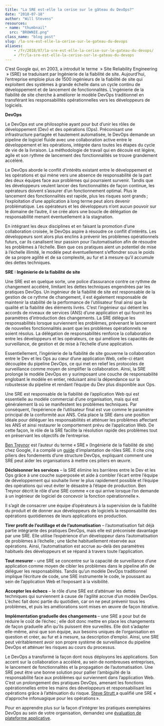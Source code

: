 ```yaml
---
title: "La SRE est-elle la cerise sur le gâteau du DevOps?"
date: "2018-07-18"
author: "Will Stevens"
resources:
- name: "thumbnail"
  src: "BROWNIE.png"
class_name: "blog post"
slug: /la-sre-est-elle-la-cerise-sur-le-gateau-du-devops
aliases:
    - /fr/2018/07/la-sre-est-elle-la-cerise-sur-le-gateau-du-devops/
    - /fr/la-sre-est-elle-la-cerise-sur-le-gateau-du-devops
---
```


<p><span style="font-weight: 400;">C’est Google qui, en 2003, a introduit le terme &nbsp;» Site Reliability Engineering &nbsp;» (SRE) se traduisant par Ingénierie de la fiabilité de site. Aujourd’hui, l’entreprise emploie plus de 1500 ingénieurs de la fiabilité de site qui exploitent des systèmes à grande échelle dans un cycle continu de développement et de lancement de fonctionnalités. L’ingénierie de la fiabilité de site cherche à améliorer le modèle DevOps traditionnel en transférant les responsabilités opérationnelles vers les développeurs de logiciels. </span></p><p><b>DevOps</b></p><p><span style="font-weight: 400;">Le DevOps est une philosophie ayant pour but d’unir les rôles de développement (Dev) et des opérations (Ops). Préconisant une infrastructure partagée et hautement automatisée, le DevOps demande un pipeline de logiciel fluide avec une collaboration active entre le développement et les opérations, intégrée dans toutes les étapes du cycle de vie de la livraison. La méthodologie de travail qui en découle est légère, agile et son rythme de lancement des fonctionnalités se trouve grandement accéléré.</span></p><p><span style="font-weight: 400;">Le DevOps aborde le conflit d’intérêts existant entre le développement et les opérations et qui mène vers une absence de responsabilité de la part des deux équipes face aux problèmes qui pourraient survenir. Tandis que les développeurs veulent lancer des fonctionnalités de façon continue, les opérateurs doivent s’assurer d’un fonctionnement optimal. Plus le lancement des fonctionnalités est rapide, plus les risques sont grands ; l’exploitation d’une application à long terme peut alors devenir problématique. Les opérateurs et les développeurs n’ont aucun pouvoir sur le domaine de l’autre, il se crée alors une boucle de délégation de responsabilité menant éventuellement à la stagnation.</span></p><p><span style="font-weight: 400;">En intégrant les deux disciplines et en faisant la promotion d’une collaboration croisée, le DevOps aspire à résoudre ce conflit d’intérêts. Les développeurs sont alors plus enclins à prévenir les problèmes opérationnels futurs, car ils canalisent leur passion pour l’automatisation afin de résoudre les problèmes à l’échelle. Bien que ces pratiques aient un potentiel de mise à l’échelle illimité, le modèle peut éventuellement s’effondrer sous le poids de sa propre agilité et de sa complexité, au fur et à mesure qu’il accumule des dettes techniques.</span></p><p><b>SRE : Ingénierie de la fiabilité de site </b></p><p><span style="font-weight: 400;">Une SRE est en quelque sorte, une police d’assurance contre ce rythme de changement accéléré, limitant les dettes techniques engendrées par les pratiques DevOps. Un ingénieur de la fiabilité de site est responsable de la gestion de ce rythme de changement, il est également responsable de maintenir la stabilité de la performance de l’utilisateur final ainsi que la qualité et la fiabilité des éléments livrés. C’est l’ingénieur qui détient les accords de niveaux de services (ANS) d’une application et qui fournit les paramètres d’introduction des changements. La SRE délègue les responsabilités lorsque surviennent les problèmes, prévenant le lancement de nouvelles fonctionnalités avant que les problèmes opérationnels ne soient résolus. La délégation de responsabilités renforce la collaboration entre les développeurs et les opérateurs, ce qui améliore les capacités de surveillance, de gestion et de mise à l’échelle d’une application.</span></p><p>Essentiellement, l’ingénierie de la fiabilité de site gouverne la collaboration entre le Dev et les Ops au cœur d’une application Web, celle-ci étant découplée du pipeline DevOps, ce qui met en relief les protocoles de surveillance comme moyen de simplifier la collaboration. Ainsi, la SRE prolonge le modèle DevOps en y surimposant une couche de responsabilité englobant le modèle en entier, réduisant ainsi la dépendance sur la robustesse du pipeline et rendant l’équipe du Dev plus disponible aux Ops.</p><p><span style="font-weight: 400;">Une SRE est responsable de la fiabilité de l’application Web qui est essentielle au modèle commercial d’une organisation, mais qui est généralement là où se manifestent les problèmes techniques. Par conséquent, l’expérience de l’utilisateur final est vue comme le paramètre principal de la conformité aux ANS. Cela place la SRE dans une position idéale pour déléguer les responsabilités et atténuer les problèmes affectant les ANS et ainsi restaurer le comportement prévu de l’application Web. De cette façon, le rôle de la SRE facilite la résolution rapide des problèmes tout en préservant les objectifs de l’entreprise.</span></p><p><a href="https://landing.google.com/sre/interview/ben-treynor.html"><span style="font-weight: 400;">Ben Treynor</span></a><span style="font-weight: 400;"> est l’auteur du terme « SRE » (Ingénierie de la fiabilité de site) chez Google, il a compilé un </span><a href="https://landing.google.com/sre/book/index.html"><span style="font-weight: 400;">guide</span></a><span style="font-weight: 400;"> d’implantation de rôles SRE. Il cite cinq piliers des fondements d’une structure DevOps, expliquant comment une SRE peut aider les organisations à mettre ces piliers en œuvre.</span></p><p><b>Décloisonner les services</b><span style="font-weight: 400;"> – </span><span style="font-weight: 400;">la SRE élimine les barrières entre le Dev et les Ops grâce à une couche superposée et aide à combler l’écart entre l’équipe de développement qui souhaite livrer le plus rapidement possible et l’équipe des opérations qui veut éviter le désastre à l’étape de production. Ben Treynor décrit le rôle d’une SRE comme « ce qui arrive lorsque l’on demande à un ingénieur de logiciel de concevoir la fonction opérationnelle ».</span></p><p><b><span style="font-weight: 400;">Il s’agit de consacrer une équipe d’opérateurs à la supervision de la fiabilité du produit et de donner aux développeurs de logiciels la responsabilité des opérations quotidiennes de leurs applications en production.</span></b></p><p><b>Tirer profit de l’outillage et de l’automatisation</b><span style="font-weight: 400;"> – </span><span style="font-weight: 400;">l’automatisation fait déjà partie intégrante des pratiques DevOps, mais elle est préconisée davantage par une SRE</span><span style="font-weight: 400;">.</span><span style="font-weight: 400;"> Elle utilise l’expérience d’un développeur dans l’automatisation de problèmes à l’échelle ; une tâche habituellement réservée aux opérations. Ainsi, l’automatisation est accrue au-delà des paramètres habituels des développeurs et se répand à travers toute l’application.</span></p><p><b>Tout mesurer </b><span style="font-weight: 400;">– une SRE se concentre sur la capacité de surveillance d’une application comme moyen de cibler les problèmes dans le pipeline afin de déléguer les responsabilités. Tandis qu’un modèle DevOps traditionnel implique l’écriture de code, une SRE instrumente le code, le poussant au sein de l’application Web et l’exposant à la visibilité.</span></p><p><b>Accepter les échecs</b><span style="font-weight: 400;"> – </span><span style="font-weight: 400;">le rôle d’une SRE est d’atténuer les dettes techniques qui surviennent à cause de l’agilité accrue d’un modèle DevOps</span><span style="font-weight: 400;">.</span><span style="font-weight: 400;"> L’échec fait donc partie du quotidien, car on ne peut prévenir tous les problèmes, et puis les améliorations sont mises en œuvre de façon itérative.</span></p><p><b>Implémentation graduelle des changements </b><span style="font-weight: 400;">– </span><span style="font-weight: 400;">une SRE a pour but de réduire le coût de l’échec ; elle doit donc mettre en place les changements de façon graduelle afin qu’ils puissent</span> <span style="font-weight: 400;">être surveillés. Elle doit s’adapter elle-même, ainsi que son équipe, aux besoins uniques de l’organisation en question et créer, au fur et à mesure, sa description d’emploi. Ainsi, une SRE peut véritablement avoir son propre système de surveillance du pipeline DevOps et atténuer les risques au cours du processus.</span></p><p><span style="font-weight: 400;">Le DevOps a transformé la façon dont nous déployons les applications. Son accent sur la collaboration a accéléré, au sein de nombreuses entreprises, le lancement de fonctionnalités et la propagation de l’automatisation. Une SRE peut être une bonne solution pour pallier l’ambiguïté de la responsabilité face aux problèmes qui surviennent dans l’application Web. C’est un prolongement des pratiques DevOps, amenant les fonctions opérationnelles entre les mains des développeurs et responsabilisant les opérations grâce à l’atténuation du risque. </span><a href="https://www.ibm.com/blogs/bluemix/2017/08/site-reliability-engineering-cloud-approach-operations/"><span style="font-weight: 400;">Steve Strutt </span></a><span style="font-weight: 400;">a qualifié une</span> <span style="font-weight: 400;">SRE « d’approche infonuagique pour les opérations ». </span></p><p><span style="font-weight: 400;">Pour en apprendre plus sur la façon d’intégrer les pratiques exemplaires DevOps au sein de votre organisation, </span><span style="font-weight: 400;">demandez un</span><span style="font-weight: 400;">e </span><a href="https://www.cloudops.com/fr/services-2/services-professionnels/architecture-infonuagique/"><span style="font-weight: 400;">évaluation de plateforme applicative</span></a><span style="font-weight: 400;">.</span></p>
